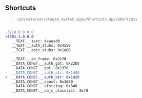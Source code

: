 ## Shortcuts

> `/private/var/staged_system_apps/Shortcuts.app/Shortcuts`

```diff

-3218.0.9.0.0
+3301.1.0.0.0
   __TEXT.__text: 0xaead0
   __TEXT.__auth_stubs: 0x4550
   __TEXT.__objc_stubs: 0x1a80

   __TEXT.__eh_frame: 0x21f0
   __DATA_CONST.__auth_got: 0x22b8
   __DATA_CONST.__got: 0x1378
-  __DATA_CONST.__auth_ptr: 0x1440
+  __DATA_CONST.__auth_ptr: 0x1420
   __DATA_CONST.__const: 0x3680
   __DATA_CONST.__cfstring: 0x340
   __DATA_CONST.__objc_classlist: 0xf0

```
